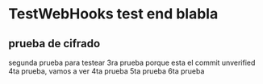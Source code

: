 # TestWebHooks test end blabla
## prueba de cifrado
segunda prueba para testear
3ra prueba porque esta el commit unverified
4ta prueba, vamos a ver
4ta prueba
5ta prueba
6ta prueba